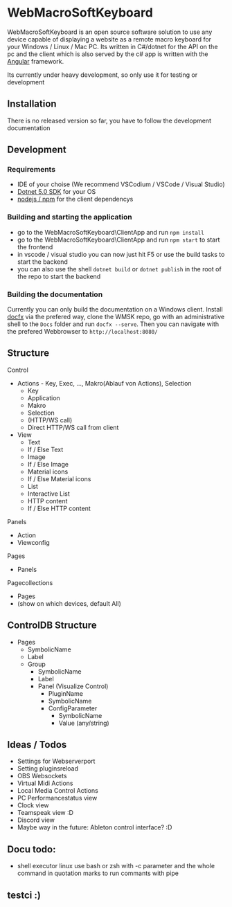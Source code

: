 # WebMacroSoftKeyboard

WebMacroSoftKeyboard is an open source software solution to use any device capable of displaying a website as a remote macro keyboard for your Windows / Linux / Mac PC.
Its written in C#/dotnet for the API on the pc and the client which is also served by the c# app is written with the [Angular](angular.io) framework.

Its currently under heavy development, so only use it for testing or development

## Installation

There is no released version so far, you have to follow the development documentation


## Development

### Requirements

* IDE of your choise (We recommend VSCodium / VSCode / Visual Studio)
* [Dotnet 5.0 SDK](https://dotnet.microsoft.com/download/dotnet/5.0) for your OS
* [nodejs / npm](https://docs.npmjs.com/downloading-and-installing-node-js-and-npm) for the client dependencys

### Building and starting the application
* go to the WebMacroSoftKeyboard\ClientApp and run `npm install`
* go to the WebMacroSoftKeyboard\ClientApp and run `npm start` to start the frontend
* in vscode / visual studio you can now just hit F5 or use the build tasks to start the backend
* you can also use the shell `dotnet build` or `dotnet publish` in the root of the repo to start the backend

### Building the documentation
Currently you can only build the documentation on a Windows client. Install [docfx](https://dotnet.github.io/docfx/tutorial/docfx_getting_started.html#2-use-docfx-as-a-command-line-tool) via the prefered way, clone the WMSK repo, go with an administrative shell to the `Docs` folder and run `docfx --serve`. Then you can navigate with the prefered Webbrowser to `http://localhost:8080/`

## Structure

Control
- Actions - Key, Exec, ..., Makro(Ablauf von Actions), Selection
    - Key
    - Application
    - Makro
    - Selection
    - (HTTP/WS call)
    - Direct HTTP/WS call from client
- View
    - Text
    - If / Else Text
    - Image
    - If / Else Image
    - Material icons
    - If / Else Material icons
    - List
    - Interactive List
    - HTTP content
    - If / Else HTTP content

Panels
- Action
- Viewconfig

Pages
- Panels

Pagecollections
- Pages
- (show on which devices, default All)


## ControlDB Structure
* Pages
    - SymbolicName
    - Label
    * Group
        - SymbolicName
        - Label
        * Panel (Visualize Control)
            - PluginName
            - SymbolicName
            * ConfigParameter
                - SymbolicName
                - Value (any/string)




## Ideas / Todos

* Settings for Webserverport
* Setting pluginsreload
* OBS Websockets
* Virtual Midi Actions
* Local Media Control Actions
* PC Performancestatus view
* Clock view
* Teamspeak view :D
* Discord view 
* Maybe way in the future: Ableton control interface? :D


## Docu todo:

* shell executor linux use bash or zsh with -c parameter and the whole command in quotation marks to run commants with pipe 


## testci :)



